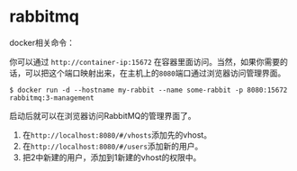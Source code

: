 # rabbitmq

docker相关命令：

你可以通过 `http://container-ip:15672` 在容器里面访问。当然，如果你需要的话，可以把这个端口映射出来，在主机上的`8080`端口通过浏览器访问管理界面。

```shell
$ docker run -d --hostname my-rabbit --name some-rabbit -p 8080:15672 rabbitmq:3-management
```

启动后就可以在浏览器访问RabbitMQ的管理界面了。

1. 在`http://localhost:8080/#/vhosts`添加先的vhost。
2. 在`http://localhost:8080/#/users`添加新的用户。
3. 把2中新建的用户，添加到1新建的vhost的权限中。

